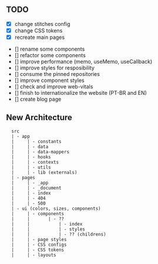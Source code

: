 ## TODO
- [x] change stitches config
- [x] change CSS tokens
- [x] recreate main pages
- [] rename some components
- [] refactor some components
- [] improve performance (memo, useMemo, useCallback)
- [] improve styles for resposibility
- [] consume the pinned repositories
- [] improve component styles
- [] check and improve web-vitals
- [] finish to internationalize the website (PT-BR and EN)
- [] create blog page

## New Architecture

```
  src
  | - app
  |     | - constants
  |     | - data
  |     | - data-mappers
  |     | - hooks
  |     | - contexts
  |     | - utils
  |     | - lib (externals)
  | - pages
  |     | - _app
  |     | - _document
  |     | - index
  |     | - 404
  |     | - 500
  | - ui (colors, sizes, components)
  |     | - components
  |     |       | - ??
  |     |           | - index
  |     |           | - styles
  |     |           | - ?? (childrens)
  |     | - page styles
  |     | - CSS configs
  |     | - CSS tokens
  |     | - layouts
```